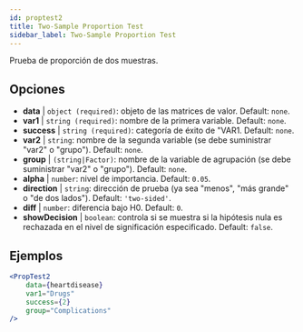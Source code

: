 ```yaml
---
id: proptest2
title: Two-Sample Proportion Test
sidebar_label: Two-Sample Proportion Test
---
```


Prueba de proporción de dos muestras.

## Opciones

* __data__ | `object (required)`: objeto de las matrices de valor. Default: `none`.
* __var1__ | `string (required)`: nombre de la primera variable. Default: `none`.
* __success__ | `string (required)`: categoría de éxito de "VAR1. Default: `none`.
* __var2__ | `string`: nombre de la segunda variable (se debe suministrar "var2" o "grupo"). Default: `none`.
* __group__ | `(string|Factor)`: nombre de la variable de agrupación (se debe suministrar "var2" o "grupo"). Default: `none`.
* __alpha__ | `number`: nivel de importancia. Default: `0.05`.
* __direction__ | `string`: dirección de prueba (ya sea "menos", "más grande" o "de dos lados"). Default: `'two-sided'`.
* __diff__ | `number`: diferencia bajo H0. Default: `0`.
* __showDecision__ | `boolean`: controla si se muestra si la hipótesis nula es rechazada en el nivel de significación especificado. Default: `false`.


## Ejemplos

```jsx live
<PropTest2
    data={heartdisease} 
    var1="Drugs"
    success={2}
    group="Complications"
/>
```
